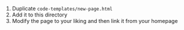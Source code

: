1. Duplicate `code-templates/new-page.html`
2. Add it to this directory
3. Modify the page to your liking and then link it from your homepage